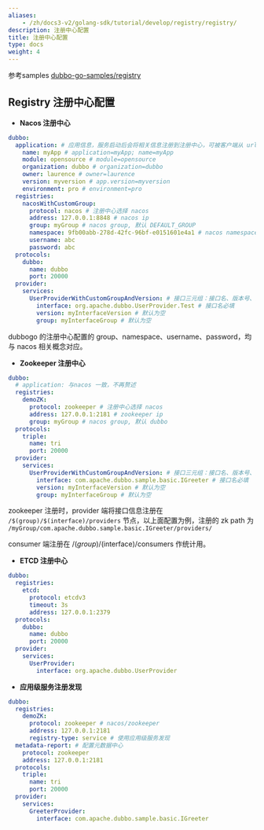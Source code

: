 ```yaml
---
aliases:
    - /zh/docs3-v2/golang-sdk/tutorial/develop/registry/registry/
description: 注册中心配置
title: 注册中心配置
type: docs
weight: 4
---
```




参考samples [dubbo-go-samples/registry](https://github.com/apache/dubbo-go-samples/tree/master/registry)

## Registry 注册中心配置

- **Nacos 注册中心**

```yaml
dubbo:
  application: # 应用信息，服务启动后会将相关信息注册到注册中心，可被客户端从 url 中识别
    name: myApp # application=myApp; name=myApp
    module: opensource # module=opensource
    organization: dubbo # organization=dubbo
    owner: laurence # owner=laurence
    version: myversion # app.version=myversion
    environment: pro # environment=pro
  registries:
    nacosWithCustomGroup:
      protocol: nacos # 注册中心选择 nacos 
      address: 127.0.0.1:8848 # nacos ip
      group: myGroup # nacos group, 默认 DEFAULT_GROUP
      namespace: 9fb00abb-278d-42fc-96bf-e0151601e4a1 # nacos namespaceID, should be created before. 默认public
      username: abc
      password: abc
  protocols:
    dubbo:
      name: dubbo
      port: 20000
  provider:
    services:
      UserProviderWithCustomGroupAndVersion: # 接口三元组：接口名、版本号、分组。client 和 server 需要保持一致。
        interface: org.apache.dubbo.UserProvider.Test # 接口名必填
        version: myInterfaceVersion # 默认为空
        group: myInterfaceGroup # 默认为空
```

dubbogo 的注册中心配置的 group、namespace、username、password，均与 nacos 相关概念对应。

- **Zookeeper 注册中心**

```yaml
dubbo:
  # application: 与nacos 一致，不再赘述
  registries:
    demoZK:
      protocol: zookeeper # 注册中心选择 nacos 
      address: 127.0.0.1:2181 # zookeeper ip
      group: myGroup # nacos group, 默认 dubbo
  protocols:
    triple:
      name: tri
      port: 20000
  provider:
    services:
      UserProviderWithCustomGroupAndVersion: # 接口三元组：接口名、版本号、分组。client 和 server 需要保持一致。
        interface: com.apache.dubbo.sample.basic.IGreeter # 接口名必填
        version: myInterfaceVersion # 默认为空
        group: myInterfaceGroup # 默认为空
```

zookeeper 注册时，provider 端将接口信息注册在` /$(group)/$(interface)/providers` 节点，以上面配置为例，注册的 zk  path 为 `/myGroup/com.apache.dubbo.sample.basic.IGreeter/providers/`

consumer 端注册在 /$(group)/$(interface)/consumers 作统计用。

- **ETCD 注册中心**

```yaml
dubbo:
  registries:
    etcd:
      protocol: etcdv3
      timeout: 3s
      address: 127.0.0.1:2379
  protocols:
    dubbo:
      name: dubbo
      port: 20000
  provider:
    services:
      UserProvider:
        interface: org.apache.dubbo.UserProvider
```

- **应用级服务注册发现**

```yaml
dubbo:
  registries:
    demoZK:
      protocol: zookeeper # nacos/zookeeper
      address: 127.0.0.1:2181
      registry-type: service # 使用应用级服务发现
  metadata-report: # 配置元数据中心
    protocol: zookeeper
    address: 127.0.0.1:2181
  protocols:
    triple:
      name: tri
      port: 20000
  provider:
    services:
      GreeterProvider:
        interface: com.apache.dubbo.sample.basic.IGreeter
```